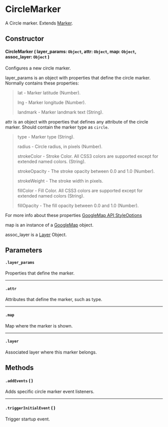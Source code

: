 # CircleMarker
A Circle marker. Extends [Marker](/docs/docs/Layers/Markers/Marker.md).

## Constructor

#### CircleMarker ( layer_params: `Object`, attr: `Object`, map: `Object`, assoc_layer: `Object` )
 Configures a new circle marker.

 layer_params is an object with properties that define the circle marker. Normally contains these properties:

 > lat - Marker latitude (Number).
 >
 > lng - Marker longitude (Number).
 >
 > landmark - Marker landmark text (String).

 attr is an object with properties that defines any attribute of the circle marker. Should contain the marker type as `circle`.

 > type - Marker type (String).
 >
 > radius - Circle radius, in pixels (Number).
 >
 > strokeColor - Stroke Color. All CSS3 colors are supported except for extended named colors. (String).
 >
 > strokeOpacity - The stroke opacity between 0.0 and 1.0 (Number).
 >
 > strokeWeight - The stroke width in pixels.
 >
 > fillColor - Fill Color. All CSS3 colors are supported except for extended named colors (String).
 >
 > fillOpacity - The fill opacity between 0.0 and 1.0 (Number).

 For more info about these properties [GoogleMap API StyleOptions](https://developers.google.com/maps/documentation/javascript/reference#Data.StyleOptions)

 map is an instance of a [GoogleMap](https://developers.google.com/maps/documentation/javascript/reference#Map) object.

 assoc_layer is a [Layer](/docs/docs/Layers/Layer.md) Object.

## Parameters

#### `.layer_params`
  Properties that define the marker.

---
#### `.attr`
  Attributes that define the marker, such as type.

---
#### `.map`
  Map where the marker is shown.

---
#### `.layer`
  Associated layer where this marker belongs.

## Methods

#### `.addEvents` ( )
  Adds specific circle marker event listeners.

---

#### `.triggerInitialEvent` ( )
  Trigger startup event.